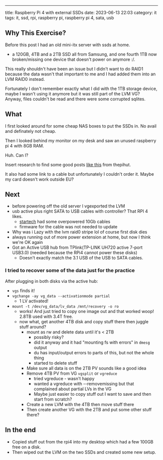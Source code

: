 ---
title: Raspberry Pi 4 with external SSDs
date: 2023-06-13 22:03
category: it
tags: it, ssd, rpi, raspberry pi, raspberry pi 4, sata, usb

## Why This Exercise?

Before this post I had an old mini-itx server with ssds at home. 

 - a 120GB, 4TB and a 2TB SSD all from Samsung, and one fourth 1TB now broken/missing one device that doesn't power on anymore :/. 

This really shouldn't have been an issue but I didn't want to do RAID1 because the data wasn't that important to me and I had added them into an LVM RAID0 instead.

Fortunately I don't remember exactly what I did with the 1TB storage device, maybe I wasn't using it anymore but it was still part of the LVM VG? Anyway, files couldn't be read and there were some corrupted sqlites.

## What

I first looked around for some cheap NAS boxes to put the SSDs in. No avail and definately not cheap.

Then I looked behind my monitor on my desk and saw an unused raspberry pi 4 with 8GB RAM.

Huh. Can I?

Insert research to find some good posts [like this](https://thepihut.com/blogs/raspberry-pi-tutorials/how-to-set-up-an-ssd-with-the-raspberry-pi)  from thepihut.

It also had some link to a cable but unfortunately I couldn't order it. Maybe my card doesn't work outside EU?

## Next

 - before powering off the old server I vgexported the LVM
 - usb active plus right SATA to USB cables with controller? That RPI 4 likes.
   - [startech](https://www.startech.com/en-us/hdd/usb312sat3cb) had some overpowered 10Gb cables
   - firmware for the cable was not needed to update
 - Why was i Lazy with the lvm raid0 stripe lol of course first disk dies
 - always running out of more power extension at home, but now I think we're OK again
 - Got an Active USB hub from TPlink(TP-LINK UH720 active 7-port USB3.0) (needed because the RPi4 cannot power these disks)
   - Doesn't exactly match the 3.1 USB of the USB to SATA cables.

### I tried to recover some of the data just for the practice

After plugging in both disks via the active hub:

   - `vgs` finds it!
   - `vgchange -ay vg_data --activationmode partial`
     - 1 LV activated!
   - `mount -t /dev/vg_data/lv_data /mnt/recovery -o ro`
     - works! And just tried to copy one image out and that worked woop! 2.8TB used with 3.4T free.
     - now what, get another 4TB disk and copy stuff there then juggle stuff around?
       - mount as rw and delete data until it's < 2TB 
         - possibly risky?
         - did it anyway and it had "mounting fs with errors" in `dmesg` output
         - du has input/output errors to parts of this, but not the whole thing
         - started to delete stuff
       - Make sure all data is on the 2TB PV sounds like a good idea
       - Remove 4TB PV from VG `vgsplit`  or `vgreduce`
         - tried vgreduce - wasn't happy 
         - wanted a vgreduce with --removemissing but that complained about partial LVs in the VG
         - Maybe just easier to copy stuff out I want to save and then start from scratch?
       - Create a new LVM with the 4TB then move stuff there
       - Then create another VG with the 2TB and put some other stuff there?

## In the end

 - Copied stuff out from the rpi4 into my desktop which had a few 100GB free on a disk.
 - Then wiped out the LVM on the two SSDs and created some new setup.
